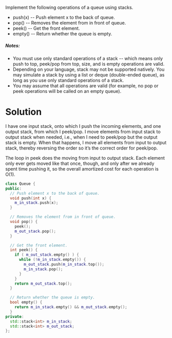 Implement the following operations of a queue using stacks.

* push(x) -- Push element x to the back of queue.
* pop() -- Removes the element from in front of queue.
* peek() -- Get the front element.
* empty() -- Return whether the queue is empty.

##### Notes:

* You must use only standard operations of a stack -- which means only push to top, peek/pop from top, size, and is empty operations are valid.
* Depending on your language, stack may not be supported natively. You may simulate a stack by using a list or deque (double-ended queue), as long as you use only standard operations of a stack.
* You may assume that all operations are valid (for example, no pop or peek operations will be called on an empty queue).
  
# Solution
  
I have one input stack, onto which I push the incoming elements, and one output stack, from which I peek/pop. I move elements from input stack to output stack when needed, i.e., when I need to peek/pop but the output stack is empty. When that happens, I move all elements from input to output stack, thereby reversing the order so it’s the correct order for peek/pop.

The loop in peek does the moving from input to output stack. Each element only ever gets moved like that once, though, and only after we already spent time pushing it, so the overall amortized cost for each operation is O(1).  

```cpp
class Queue {
public:
  // Push element x to the back of queue.
  void push(int x) {
    m_in_stack.push(x);
  }

  // Removes the element from in front of queue.
  void pop() {
    peek();
    m_out_stack.pop();
  }

  // Get the front element.
  int peek() {
    if ( m_out_stack.empty() ) {
      while (!m_in_stack.empty()) {
        m_out_stack.push(m_in_stack.top());
        m_in_stack.pop();
      }
    }
    return m_out_stack.top();
  }

  // Return whether the queue is empty.
  bool empty() {
    return m_in_stack.empty() && m_out_stack.empty();
  }
private:
  std::stack<int> m_in_stack;
  std::stack<int> m_out_stack;
};
```
